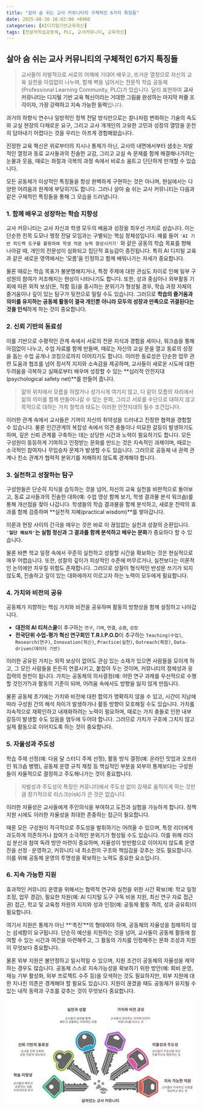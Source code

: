 ```yaml
---
title: "살아 숨 쉬는 교사 커뮤니티의 구체적인 6가지 특징들"
date: 2025-08-30 16:02:00 +0900
categories: [AI디지털기반교육혁신]
tags: [전문적학습공동체, PLC, 교사커뮤니티, 교육혁신]
---
```


## 살아 숨 쉬는 교사 커뮤니티의 구체적인 6가지 특징들

> 교사들이 자발적으로 서로의 어깨에 기대어 배우고, 뜨거운 열정으로 자신의 교육 실천을 아낌없이 나누며, 함께 벽을 넘어서는 전문적 학습 공동체(Professional Learning Community, PLC)가 있습니다. 달리 표현하여 **교사 커뮤니티는 디지털 기반 교육 혁신이라는 거대한 그림을 완성하는 마지막 퍼즐 조각이자, 가장 강력하고 지속 가능한 동력**입니다.

과거의 하향식 연수나 일방적인 정책 전달 방식만으로는 찰나처럼 변화하는 기술의 속도와 교실 현장의 다채로운 요구, 그리고 교사 개개인의 고유한 고민과 성장의 열망을 온전히 담아내기 어렵다는 것을 우리는 아프게 경험해왔습니다.

진정한 교육 혁신은 위로부터의 지시나 통제가 아닌, 교사의 내면에서부터 샘솟는 자발적인 열정과 동료 교사들과의 진솔한 교감, 그리고 교실 속 문제를 함께 해결해나가려는 눈물과 웃음, 때로는 좌절과 극복의 과정 속에서 비로소 움트고 단단하게 만개할 수 있습니다.

모든 공동체가 이상적인 특징들을 항상 완벽하게 구현하는 것은 아니며, 현실에서는 다양한 어려움과 한계에 부딪히기도 합니다. 그러나 살아 숨 쉬는 교사 커뮤니티는 다음과 같은 구체적인 특징들을 통해 그 모습을 드러냅니다.

### 1. 함께 배우고 성장하는 학습 지향성

교사 커뮤니티는 교사 자신과 학생 모두의 배움과 성장을 최우선 가치로 삼습니다. 이는 단순한 친목 도모나 행정 전달 모임과는 구별되는 핵심 정체성입니다. 예를 들어 `'AI 기반 피드백 도구를 활용하여 학생 작문 능력 향상시키기'` 와 같은 공동의 학습 목표를 향해 나아갈 때, 개인의 전문성이 심화되고 집단적 효능감이 증진됩니다. 특히 AI 디지털 교육과 같은 새로운 영역에서는 ‘모름’을 인정하고 함께 배워나가는 자세가 중요합니다.

물론 때로는 학습 목표가 불분명해지거나, 특정 주제에 대한 관심도 차이로 인해 일부 구성원의 참여가 저조해지는 현상이 나타나기도 합니다. 또한, 성과 중심이나 외부활동 기회에 따른 외적 보상(돈, 직함 등)을 중시하는 분위기가 형성될 경우, 학습 과정 자체의 즐거움이나 깊이 있는 탐구가 뒷전으로 밀릴 수도 있습니다. 그러므로 **학습의 즐거움과 의미를 유지하는 공동체 활동이 결국 개인뿐 아니라 모두의 성장과 만족으로 귀결된다는 것을 인식**하게 하는 것이 중요합니다.

### 2. 신뢰 기반의 동료성

이를 기반으로 수평적인 관계 속에서 서로의 전문 지식과 경험을 세미나, 워크숍을 통해 아낌없이 나누고, 수업 자료를 함께 만들며, 때로는 자신의 교실 문을 열고 동료의 성장을 돕는 수업 공개나 코칭으로까지 이어지기도 합니다. 이러한 동료성은 단순한 업무 관련 도움과 협조를 넘어 정서적 지지와 소속감을 제공하며, 교사들이 새로운 시도에 대한 두려움을 극복하고 실패로부터 배우며 성장할 수 있는 **심리적 안전지대(psychological safety net)**를 만들어 줍니다.

> 앎의 위치에서 모름을 하찮거나 성가시게 여기지 않고, 다 같이 모름의 자리에서 앎의 의미를 함께 만들어나갈 수 있는 문화, 그리고 서로를 수단으로 대하지 않고 목적으로 대하는 가치 철학과 태도는 이러한 안전지대의 필수 조건입니다.

이러한 관계 속에서 교사들은 기꺼이 자신의 취약성을 드러내고 진정한 협력을 경험할 수 있습니다. 물론 인간관계의 복잡성 속에서 의견 충돌이나 미묘한 갈등이 발생하기도 하며, 깊은 신뢰 관계를 구축하는 데는 상당한 시간과 노력이 필요하기도 합니다. 모든 구성원이 동등하게 기여하고 인정받는 문화를 만드는 것은 지속적인 과제이며, 때로는 소극적인 참여자나 무임승차 문제가 발생할 수도 있습니다. 그러므로 공동체 내 권력 관계나 친소 관계가 협력적 분위기를 저해하지 않도록 경계해야 합니다.

### 3. 실천하고 성찰하는 탐구

구성원들은 단순히 지식을 습득하는 것을 넘어, 자신의 교육 실천을 비판적으로 돌아보고, 동료 교사들과의 진솔한 대화(예: 수업 영상 함께 보기, 학생 결과물 분석 워크숍)를 통해 개선점을 찾아 나갑니다. 학생들의 학습 결과물을 함께 분석하고, 새로운 전략의 효과를 함께 검증하며 **실천적 지혜(practical wisdom)**를 쌓아갑니다.

이론과 현장 사이의 간극을 메우는 것은 바로 이 끊임없는 실천과 성찰의 순환입니다. **`'일단 해보자'`는 실험 정신과 그 결과를 함께 분석하고 배우는 문화**가 중요하다 할 수 있습니다.

물론 바쁜 학교 일정 속에서 꾸준히 실천하고 성찰할 시간을 확보하는 것은 현실적으로 매우 어렵습니다. 또한, 성찰의 깊이가 피상적인 수준에 머무르거나, 실천보다는 이론적인 논의에만 치우칠 위험도 존재합니다. 그러므로 성찰이 형식적인 반성문 쓰기가 되지 않도록, 진솔하고 깊이 있는 대화에까지 이르고자 하는 노력이 모두에게 필요합니다.

### 4. 가치와 비전의 공유

공동체가 지향하는 핵심 가치와 비전을 공유하며 활동의 방향성을 함께 설정하고 나아갑니다.

* **대전의 AI 티처스쿨**이 추구하는 `연구`, `기여`, `연결`, `순환`, `성장`
* **전국단위 수업-평가 혁신 연구회인 T.R.I.P.O.D**이 추구하는 `Teaching(수업)`, `Research(연구)`, `Innovation(혁신)`, `Practice(실천)`, `Outreach(확장)`, `Data-driven(데이터 기반)`

이러한 공유된 가치는 외적 보상이 없어도 관심 있는 소재가 있으면 사람들을 모이게 하고, 그 모인 사람들을 든든히 연결시키고, 붙잡아 두는 것이며, 커뮤니티의 정체성과 응집력의 원천이 됩니다. 가치는 공동체의 의사결정(예: 어떤 연구 과제를 우선적으로 수행할 것인가?)과 활동의 기준이 되며, 어려움 속에서도 방향을 잃지 않게 만듭니다.

물론 공동체 초기에는 가치와 비전에 대한 합의가 명확하지 않을 수 있고, 시간이 지남에 따라 구성원 간의 해석 차이가 발생하거나 활동 방향이 모호해질 수도 있습니다. 가치를 지속적으로 재확인하고 내재화하려는 노력이 필요하며, 때로는 가치 충돌로 인한 내부 갈등이 발생할 수도 있음을 염두에 두어야 합니다. 그러므로 가치가 구호에 그치지 않고 실제 활동으로 이어지도록 하는 것이 중요합니다.

### 5. 자율성과 주도성

학습 주제 선정(예: 다음 달 스터디 주제 선정), 활동 방식 결정(예: 온라인 밋업과 오프라인 워크숍 병행), 공동체 운영 규칙 제정 등 핵심적인 부분을 외부의 통제보다는 구성원들이 자율적으로 결정하고 주도해나가는 것이 중요합니다.

> 자발성과 주도성이 특징인 커뮤니티에서 주도성 없이 강제로 움직이게 하는 것만큼 장기적으로 리스크(risk)가 큰 것은 없습니다.

이러한 자율성은 교사들에게 주인의식을 부여하고 도전과 실험을 가능하게 합니다. 정책 지원 시에도 이러한 자율성을 최대한 존중하는 접근이 필요합니다.

때론 모든 구성원이 적극적으로 주도성을 발휘하기는 어려울 수 있으며, 특정 리더에게 과도하게 의존하거나 참여가 소극적인 분위기가 형성될 수도 있습니다. 이를 위해 리더십 분산과 참여 독려 방안 마련이 중요하며, 자율성이 방만함으로 이어지지 않도록 운영진을 선정 ‧ 운영하고, 커뮤니티 내 최소한의 구조와 책임감을 갖추는 것도 필요합니다. 이를 위해 공동체 운영의 투명성을 확보하는 노력도 중요한 요소입니다.

### 6. 지속 가능한 지원

효과적인 커뮤니티 운영을 위해서는 협력적 연구와 실천을 위한 시간 확보(예: 학교 일정 조정, 업무 경감), 필요한 자원(예: AI 디지털 도구 구독 비용 지원, 최신 연구 자료 접근권) 접근, 학교 및 교육청 차원의 지지와 성과 인정(예: 공동체 활동 격려, 성과 공유회)이 필요합니다.

여기서 지원은 통제가 아닌 **‘촉진’**의 형태여야 하며, 공동체의 자율성을 침해하지 않는 섬세함이 요구됩니다. 단순히 예산을 지원하는 것을 넘어, 교사들이 공동체 활동에 참여할 수 있는 시간과 여건을 마련해주고, 그 활동의 가치를 인정해주는 문화 조성과 지원이 무엇보다 중요합니다.

물론 외부 지원은 불안정하고 일시적일 수 있으며, 지원 조건이 공동체의 자율성을 제약하는 경우도 많습니다. 공동체 스스로 지속가능성을 확보하기 위한 방안(예: 회비 운영, 재능 기부 활성화, 외부 프로젝트 수주 등)을 모색하는 것도 필요하지만, 외부 지원에 대한 지나친 의존은 경계해야 할 필요도 있습니다. 지원이 끊겼을 때도 공동체가 유지될 수 있는 내적 동력과 구조를 갖추는 것이 무엇보다 중요합니다.

![살아 숨쉬는 교사 커뮤니티의 특징들](/assets/teacher-community.jpg)
